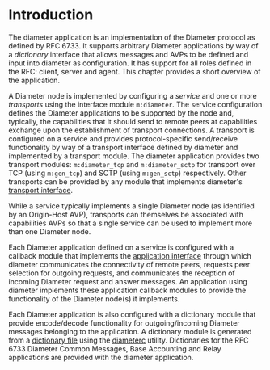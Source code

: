 <!--
%CopyrightBegin%

SPDX-License-Identifier: Apache-2.0

Copyright Ericsson AB 2023-2024. All Rights Reserved.

Licensed under the Apache License, Version 2.0 (the "License");
you may not use this file except in compliance with the License.
You may obtain a copy of the License at

    http://www.apache.org/licenses/LICENSE-2.0

Unless required by applicable law or agreed to in writing, software
distributed under the License is distributed on an "AS IS" BASIS,
WITHOUT WARRANTIES OR CONDITIONS OF ANY KIND, either express or implied.
See the License for the specific language governing permissions and
limitations under the License.

%CopyrightEnd%
-->
# Introduction

The diameter application is an implementation of the Diameter protocol as
defined by RFC 6733. It supports arbitrary Diameter applications by way of a
_dictionary_ interface that allows messages and AVPs to be defined and input
into diameter as configuration. It has support for all roles defined in the RFC:
client, server and agent. This chapter provides a short overview of the
application.

A Diameter node is implemented by configuring a _service_ and one or more
_transports_ using the interface module `m:diameter`. The service configuration
defines the Diameter applications to be supported by the node and, typically,
the capabilities that it should send to remote peers at capabilities exchange
upon the establishment of transport connections. A transport is configured on a
service and provides protocol-specific send/receive functionality by way of a
transport interface defined by diameter and implemented by a transport module.
The diameter application provides two transport modules: `m:diameter_tcp` and
`m:diameter_sctp` for transport over TCP (using `m:gen_tcp`) and SCTP (using
`m:gen_sctp`) respectively. Other transports can be provided by any module that
implements diameter's [transport interface](`m:diameter_transport`).

While a service typically implements a single Diameter node (as identified by an
Origin-Host AVP), transports can themselves be associated with capabilities AVPs
so that a single service can be used to implement more than one Diameter node.

Each Diameter application defined on a service is configured with a callback
module that implements the [application interface](`m:diameter_app`) through
which diameter communicates the connectivity of remote peers, requests peer
selection for outgoing requests, and communicates the reception of incoming
Diameter request and answer messages. An application using diameter implements
these application callback modules to provide the functionality of the Diameter
node(s) it implements.

Each Diameter application is also configured with a dictionary module that
provide encode/decode functionality for outgoing/incoming Diameter messages
belonging to the application. A dictionary module is generated from a
[dictionary file](diameter_dict.md) using the [diameterc](diameterc_cmd.md)
utility. Dictionaries for the RFC 6733 Diameter Common Messages, Base Accounting
and Relay applications are provided with the diameter application.

